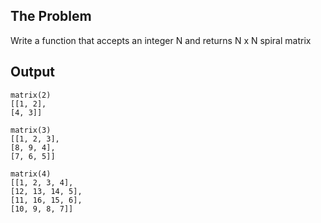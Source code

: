 ## The Problem
Write a function that accepts an integer N and returns N x N spiral matrix

## Output
```
matrix(2)
[[1, 2],
[4, 3]]
```

```
matrix(3)
[[1, 2, 3],
[8, 9, 4],
[7, 6, 5]]
```

```
matrix(4)
[[1, 2, 3, 4],
[12, 13, 14, 5],
[11, 16, 15, 6],
[10, 9, 8, 7]]
```
